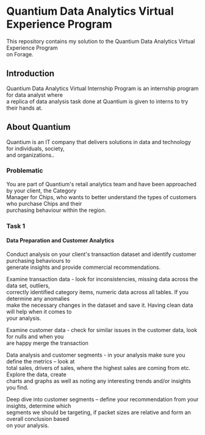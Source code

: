 <h1>Quantium Data Analytics Virtual Experience Program</h1>
This repository contains my solution to the Quantium Data Analytics Virtual Experience Program<br />
on Forage.

<h2>Introduction</h2>
Quantium Data Analytics Virtual Internship Program is an internship program for data analyst where<br />
a replica of data analysis task done at Quantium is given to interns to try their hands at.

<h2>About Quantium</h2>
Quantium is an IT company that delivers solutions in data and technology for individuals, society,<br />
and organizations..

<h3>Problematic</h3>
You are part of Quantium's retail analytics team and have been approached by your client, the Category<br />
Manager for Chips, who wants to better understand the types of customers who purchase Chips and their<br /> 
purchasing behaviour within the region.

<h3>Task 1</h3> 
<h4>Data Preparation and Customer Analytics </h4> 
Conduct analysis on your client's transaction dataset and identify customer purchasing behaviours to <br /> 
generate insights and provide commercial recommendations.

Examine transaction data - look for inconsistencies, missing data across the data set, outliers,<br />
correctly identified category items, numeric data across all tables. If you determine any anomalies<br /> 
make the necessary changes in the dataset and save it. Having clean data will help when it comes to<br /> 
your analysis.

Examine customer data - check for similar issues in the customer data, look for nulls and when you<br />
are happy merge the transaction 

Data analysis and customer segments - in your analysis make sure you define the metrics – look at<br />
total sales, drivers of sales, where the highest sales are coming from etc. Explore the data, create<br /> 
charts and graphs as well as noting any interesting trends and/or insights you find.

Deep dive into customer segments – define your recommendation from your insights, determine which<br />
segments we should be targeting, if packet sizes are relative and form an overall conclusion based<br />
on your analysis.
